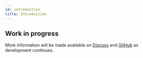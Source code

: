 ```yaml
---
id: introduction
title: Introduction
---
```


## Work in progress

More information will be made available on [Discuss](https://discuss.animeshon.com) and [GitHub](https://github.com/animeshon) as development continues.

